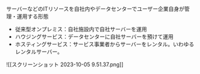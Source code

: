 サーバーなどのITリソースを自社内やデータセンターでユーザー企業自身が管理・運用する形態

- 従来型オンプレミス：自社施設内で自社サーバーを運用
- ハウジングサービス：データセンターに自社サーバーを預けて運用
- ホスティングサービス：サービス事業者からサーバーをレンタル。いわゆるレンタルサーバー。

![[スクリーンショット 2023-10-05 9.51.37.png]]